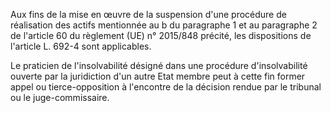 Aux fins de la mise en œuvre de la suspension d'une procédure de réalisation des actifs mentionnée au b du paragraphe 1 et au paragraphe 2 de l'article 60 du règlement (UE) n° 2015/848 précité, les dispositions de l'article L. 692-4 sont applicables.   

  
Le praticien de l'insolvabilité désigné dans une procédure d'insolvabilité ouverte par la juridiction d'un autre Etat membre peut à cette fin former appel ou tierce-opposition à l'encontre de la décision rendue par le tribunal ou le juge-commissaire.

